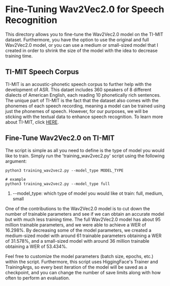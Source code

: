 # Fine-Tuning Wav2Vec2.0 for Speech Recognition

This directory allows you to fine-tune the Wav2Vec2.0 model on the TI-MIT dataset. Furthermore, you have the option to use the original and full Wav2Vec2.0 model, or you can use a medium or small-sized model that I created in order to shrink the size of the model with the idea to decrease training time. 

## TI-MIT Speech Corpus

TI-MIT is an acoustic-phonetic speech corpus to further help with the development of ASR. This dataet includes 360 speakers of 8 different dialects of American English, each reading 10 phonetically rich sentences. The unique part of TI-MIT is the fact that the dataset also comes with the phonemes of each speech recording, meaning a model can be trained using just the phonemes of speech. However, for our purposes, we will be sticking with the textual data to enhance speech recognition. To learn more about TI-MIT, click [HERE](https://catalog.ldc.upenn.edu/LDC93s1).

## Fine-Tune Wav2Vec2.0 on TI-MIT

The script is simple as all you need to define is the type of model you would like to train. Simply run the 'training_wav2vec2.py' script using the following argument:

    python3 training_wav2vec2.py --model_type MODEL_TYPE

    # example
    python3 training_wav2vec2.py --model_type full

1) --model_type: which type of model you would like ot train: full, medium, small

One of the contributions to the Wav2Vec2.0 model is to cut down the number of trainable parameters and see if we can obtain an accurate model but with much less training time. The full Wav2Vec2.0 model has about 95 million trainable parameters, and we were able to achieve a WER of 16.298%. By decreasing some of the model parameters, we created a medium-sized model with around 61 trainable parameters obtaining a WER of 31.578%, and a small-sized model with around 36 million trainable obtaining a WER of 53.434%.

Feel free to customize the model parameters (batch size, epochs, etc.) within the script. Furthermore, this script uses HiggingFace's Trainer and TrainingArgs, so every best iteration of the model will be saved as a checkpoint, and you can change the number of save limits along with how often to perform an evaluation.